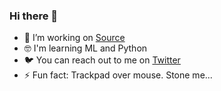 ### Hi there 👋

- 🚀 I’m working on [Source](https://source.hr)
- 🤓 I'm learning ML and Python
- 🐦 You can reach out to me on [Twitter](https://twitter.com/fialaerik)
- ⚡️ Fun fact: Trackpad over mouse. Stone me...
